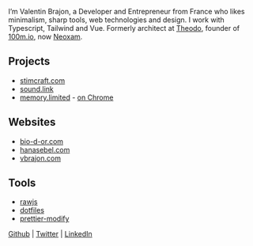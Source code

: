 # <img src="images/varch-logo.svg" width="100" />

I’m Valentin Brajon, a Developer and Entrepreneur from France who likes minimalism, sharp tools, web technologies and design. I work with Typescript, Tailwind and Vue. Formerly architect at [Theodo](https://theodo.com), founder of [100m.io](https://100m.io), now [Neoxam](https://neoxam.com).

## Projects
- [stimcraft.com](https://stimcraft.com/)
- [sound.link](https://sound.link/)
- [memory.limited](https://github.com/vbrajon/memory.limited) - [on Chrome](https://chrome.google.com/webstore/detail/memorylimited/pfhicfflehfdoocipahhhndmmcbepkmj)

## Websites
- [bio-d-or.com](https://bio-d-or.com)
- [hanasebel.com](https://hanasebel.com)
- [vbrajon.com](https://vbrajon.com)

## Tools
- [rawjs](https://vbrajon.github.io/rawjs/)
- [dotfiles](https://vbrajon.github.io/dotfiles/)
- [prettier-modify](https://vbrajon.github.io/prettier-modify/)

[Github](https://github.com/vbrajon) | [Twitter](https://twitter.com/vbrajon) | [LinkedIn](https://www.linkedin.com/in/vbrajon)

<details>
  <summary></summary>
  <style>h1:first-child, details:last-child { display: none; }</style>
</details>
